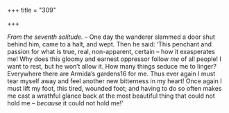 +++
title = "309"

+++

*From the seventh solitude.* – One day the wanderer slammed a door shut behind him, came to a halt, and wept. Then he said: ‘This penchant and passion for what is true, real, non-apparent, certain – how it exasperates me\! Why does this gloomy and earnest oppressor follow *me* of all people\! I want to rest, but he won’t allow it. How many things seduce me to linger? Everywhere there are Armida’s gardens16 for me. Thus ever again I must tear myself away and feel another new bitterness in my heart\! Once again I must lift my foot, this tired, wounded foot; and having to do so often makes me cast a wrathful glance back at the most beautiful thing that could not hold me – *because* it could not hold me\!’


